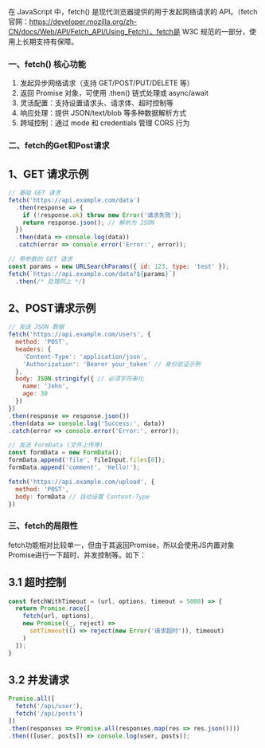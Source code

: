 在 JavaScript 中，fetch() 是现代浏览器提供的用于发起网络请求的 API。（fetch官网：https://developer.mozilla.org/zh-CN/docs/Web/API/Fetch_API/Using_Fetch）。fetch是 W3C 规范的一部分，使用上长期支持有保障。

### 一、fetch() 核心功能
1. 发起异步网络请求（支持 GET/POST/PUT/DELETE 等）
2. 返回 Promise 对象，可使用 .then() 链式处理或 async/await
3. 灵活配置：支持设置请求头、请求体、超时控制等
4. 响应处理：提供 JSON/text/blob 等多种数据解析方式
5. 跨域控制：通过 mode 和 credentials 管理 CORS 行为


### 二、fetch的Get和Post请求
## 1、GET 请求示例
```js
// 基础 GET 请求
fetch('https://api.example.com/data')
  .then(response => {
    if (!response.ok) throw new Error('请求失败');
    return response.json(); // 解析为 JSON
  })
  .then(data => console.log(data))
  .catch(error => console.error('Error:', error));

// 带参数的 GET 请求
const params = new URLSearchParams({ id: 123, type: 'test' });
fetch(`https://api.example.com/data?${params}`)
  .then(/* 处理同上 */)
```

## 2、POST请求示例
```js
// 发送 JSON 数据
fetch('https://api.example.com/users', {
  method: 'POST',
  headers: {
    'Content-Type': 'application/json',
    'Authorization': 'Bearer your_token' // 身份验证示例
  },
  body: JSON.stringify({ // 必须字符串化
    name: 'John',
    age: 30
  })
})
.then(response => response.json())
.then(data => console.log('Success:', data))
.catch(error => console.error('Error:', error));

// 发送 FormData (文件上传等)
const formData = new FormData();
formData.append('file', fileInput.files[0]);
formData.append('comment', 'Hello!');

fetch('https://api.example.com/upload', {
  method: 'POST',
  body: formData // 自动设置 Content-Type
})
```

### 三、fetch的局限性
fetch功能相对比较单一，但由于其返回Promise，所以会使用JS内置对象Promise进行一下超时、并发控制等。如下：

## 3.1 超时控制
```js
const fetchWithTimeout = (url, options, timeout = 5000) => {
  return Promise.race([
    fetch(url, options),
    new Promise((_, reject) => 
      setTimeout(() => reject(new Error('请求超时')), timeout)
    )
  ]);
}
```

## 3.2 并发请求
```js
Promise.all([
  fetch('/api/user'),
  fetch('/api/posts')
])
.then(responses => Promise.all(responses.map(res => res.json())))
.then(([user, posts]) => console.log(user, posts));
```
